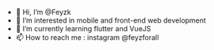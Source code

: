 - 👋 Hi, I’m @Feyzk
- 👀 I’m interested in mobile and front-end web development
- 🌱 I’m currently learning flutter and VueJS
- 📫 How to reach me : instagram @feyzforall

<!---
Feyzk/Feyzk is a ✨ special ✨ repository because its `README.md` (this file) appears on your GitHub profile.
You can click the Preview link to take a look at your changes.
--->
